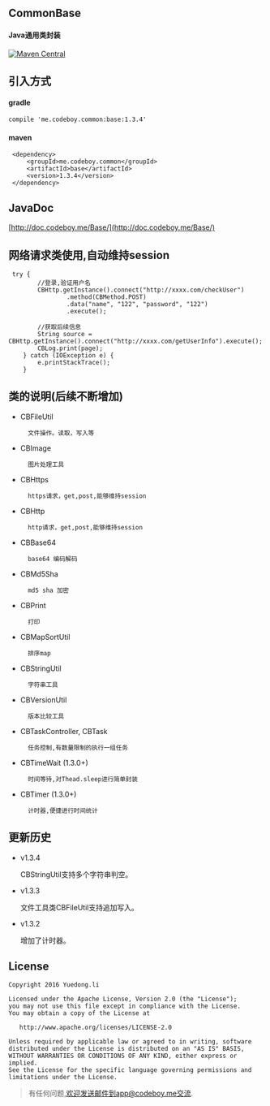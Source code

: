 CommonBase
---
#### **Java通用类封装**

[![Maven Central](https://maven-badges.herokuapp.com/maven-central/me.codeboy.common/base/badge.svg)](https://maven-badges.herokuapp.com/maven-central/me.codeboy.common/base)


## 引入方式

#### gradle

    compile 'me.codeboy.common:base:1.3.4'
    
#### maven 
        
     <dependency>
         <groupId>me.codeboy.common</groupId>
         <artifactId>base</artifactId>
         <version>1.3.4</version>
     </dependency>
 
##  JavaDoc

[http://doc.codeboy.me/Base/](http://doc.codeboy.me/Base/)

## 网络请求类使用,自动维持session

     try {
            //登录,验证用户名
            CBHttp.getInstance().connect("http://xxxx.com/checkUser")
                    .method(CBMethod.POST)
                    .data("name", "122", "password", "122")
                    .execute();
                    
            //获取后续信息
            String source = CBHttp.getInstance().connect("http://xxxx.com/getUserInfo").execute();
            CBLog.print(page);
        } catch (IOException e) {
            e.printStackTrace();
        }


## 类的说明(后续不断增加)

- CBFileUtil

        文件操作。读取，写入等
        
- CBImage

        图片处理工具

- CBHttps
    
        https请求，get,post,能够维持session

- CBHttp

        http请求，get,post,能够维持session

- CBBase64

        base64 编码解码
- CBMd5Sha

        md5 sha 加密

- CBPrint

        打印

- CBMapSortUtil

        排序map

- CBStringUtil

        字符串工具
        
- CBVersionUtil

        版本比较工具
        
- CBTaskController, CBTask
        
        任务控制,有数量限制的执行一组任务

- CBTimeWait (1.3.0+)

        时间等待,对Thead.sleep进行简单封装

- CBTimer (1.3.0+)
        
        计时器,便捷进行时间统计
        
## 更新历史

- v1.3.4

	CBStringUtil支持多个字符串判空。

- v1.3.3

	文件工具类CBFileUtil支持追加写入。

- v1.3.2 

	增加了计时器。
	
	
## License

```
Copyright 2016 Yuedong.li

Licensed under the Apache License, Version 2.0 (the "License");
you may not use this file except in compliance with the License.
You may obtain a copy of the License at

   http://www.apache.org/licenses/LICENSE-2.0

Unless required by applicable law or agreed to in writing, software
distributed under the License is distributed on an "AS IS" BASIS,
WITHOUT WARRANTIES OR CONDITIONS OF ANY KIND, either express or implied.
See the License for the specific language governing permissions and
limitations under the License.
```

> 有任何问题,欢迎发送邮件到app@codeboy.me交流.
       